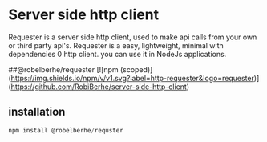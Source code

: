 # Server side http client
Requester is a server side http client, used to make api calls from your own or third party api's.
Requester is a easy, lightweight, minimal with dependencies 0 http client.
you can use it in NodeJs applications.

##@robelberhe/requester
[![npm (scoped)]
(https://img.shields.io/npm/v/v1.svg?label=http-requester&logo=requester)]
(https://github.com/RobiBerhe/server-side-http-client)
## installation
``` js
npm install @robelberhe/requster

